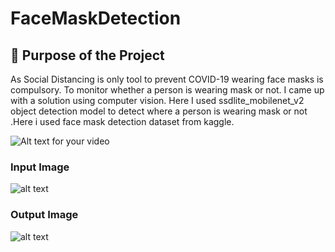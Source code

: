 # FaceMaskDetection


## 🎯 Purpose of the Project

As Social Distancing is only tool to prevent COVID-19 wearing face masks is compulsory. To monitor whether a person is wearing mask or not. I came up with a solution using computer vision. Here I used ssdlite_mobilenet_v2 object detection model to detect where a person is wearing mask or not .Here i used face mask detection dataset from kaggle.


![Alt text for your video](https://github.com/Mann1904/FaceMaskDetection/blob/master/gif.gif)



### Input Image
![alt text](https://github.com/Mann1904/FaceMaskDetection/blob/master/image.jpg?raw=true)


### Output Image
![alt text](https://github.com/Mann1904/FaceMaskDetection/blob/master/output_image.jpg?raw=true)
